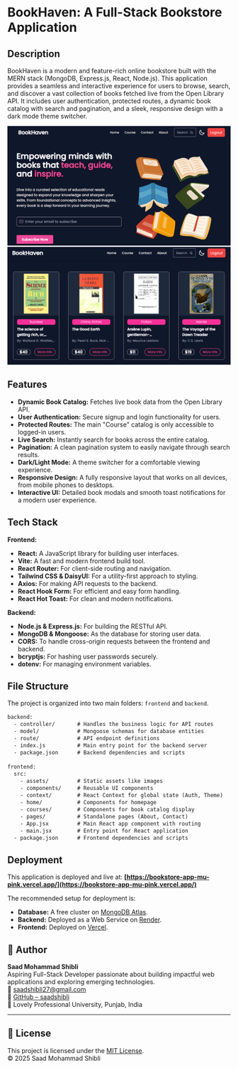 # BookHaven: A Full-Stack Bookstore Application

## Description

BookHaven is a modern and feature-rich online bookstore built with the MERN stack (MongoDB, Express.js, React, Node.js). This application provides a seamless and interactive experience for users to browse, search, and discover a vast collection of books fetched live from the Open Library API. It includes user authentication, protected routes, a dynamic book catalog with search and pagination, and a sleek, responsive design with a dark mode theme switcher.

![BookHaven Screenshot](./s1.png)
![BookHaven Screenshot](./s2.png)

## Features

- **Dynamic Book Catalog:** Fetches live book data from the Open Library API.
- **User Authentication:** Secure signup and login functionality for users.
- **Protected Routes:** The main "Course" catalog is only accessible to logged-in users.
- **Live Search:** Instantly search for books across the entire catalog.
- **Pagination:** A clean pagination system to easily navigate through search results.
- **Dark/Light Mode:** A theme switcher for a comfortable viewing experience.
- **Responsive Design:** A fully responsive layout that works on all devices, from mobile phones to desktops.
- **Interactive UI:** Detailed book modals and smooth toast notifications for a modern user experience.

## Tech Stack

**Frontend:**
- **React:** A JavaScript library for building user interfaces.
- **Vite:** A fast and modern frontend build tool.
- **React Router:** For client-side routing and navigation.
- **Tailwind CSS & DaisyUI:** For a utility-first approach to styling.
- **Axios:** For making API requests to the backend.
- **React Hook Form:** For efficient and easy form handling.
- **React Hot Toast:** For clean and modern notifications.

**Backend:**
- **Node.js & Express.js:** For building the RESTful API.
- **MongoDB & Mongoose:** As the database for storing user data.
- **CORS:** To handle cross-origin requests between the frontend and backend.
- **bcryptjs:** For hashing user passwords securely.
- **dotenv:** For managing environment variables.

## File Structure

The project is organized into two main folders: `frontend` and `backend`.

    backend:
      - controller/       # Handles the business logic for API routes
      - model/            # Mongoose schemas for database entities
      - route/            # API endpoint definitions
      - index.js          # Main entry point for the backend server
      - package.json      # Backend dependencies and scripts

    frontend:
      src:
        - assets/         # Static assets like images
        - components/     # Reusable UI components
        - context/        # React Context for global state (Auth, Theme)
        - home/           # Components for homepage
        - courses/        # Components for book catalog display
        - pages/          # Standalone pages (About, Contact)
        - App.jsx         # Main React app component with routing
        - main.jsx        # Entry point for React application
      - package.json      # Frontend dependencies and scripts

## Deployment

This application is deployed and live at: **[https://bookstore-app-mu-pink.vercel.app/](https://bookstore-app-mu-pink.vercel.app/)**

The recommended setup for deployment is:
- **Database:** A free cluster on [MongoDB Atlas](https://www.mongodb.com/cloud/atlas).
- **Backend:** Deployed as a Web Service on [Render](https://render.com/).
- **Frontend:** Deployed on [Vercel](https://vercel.com/).

## 👤 Author

**Saad Mohammad Shibli**  
Aspiring Full-Stack Developer passionate about building impactful web applications and exploring emerging technologies.  
📧 saadshibli27@gmail.com  
🔗 [GitHub – saadshibli](https://github.com/saadshibli)  
🏫 Lovely Professional University, Punjab, India

---

## 📄 License

This project is licensed under the [MIT License](https://opensource.org/licenses/MIT).  
© 2025 Saad Mohammad Shibli